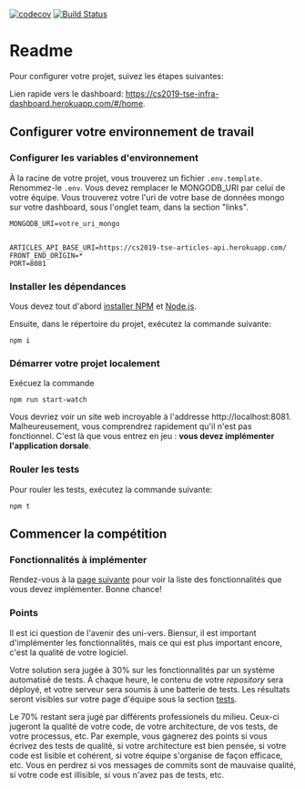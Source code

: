 [![codecov](https://codecov.io/gh/Aboisier/cs2019-The-floor-is-LAVAL/branch/master/graph/badge.svg?token=I6k08oACUp)](https://codecov.io/gh/Aboisier/cs2019-The-floor-is-LAVAL)
[![Build Status](https://travis-ci.com/Aboisier/cs2019-The-floor-is-LAVAL.svg?token=vuBsBM3yD6PMvt3zwT9s&branch=master)](https://travis-ci.com/Aboisier/cs2019-The-floor-is-LAVAL)

# Readme

Pour configurer votre projet, suivez les étapes suivantes:

Lien rapide vers le dashboard: https://cs2019-tse-infra-dashboard.herokuapp.com/#/home.

## Configurer votre environnement de travail

### Configurer les variables d'environnement

À la racine de votre projet, vous trouverez un fichier `.env.template`. Renommez-le `.env`. Vous devez remplacer le MONGODB_URI par celui de votre équipe. Vous trouverez votre l'uri de votre base de données mongo sur votre dashboard, sous l'onglet team, dans la section "links".

```
MONGODB_URI=votre_uri_mongo


ARTICLES_API_BASE_URI=https://cs2019-tse-articles-api.herokuapp.com/
FRONT_END_ORIGIN=*
PORT=8081
```

### Installer les dépendances

Vous devez tout d'abord [installer NPM](https://www.npmjs.com/get-npm) et [Node.js](https://nodejs.org/en/download/).

Ensuite, dans le répertoire du projet, exécutez la commande suivante:

```
npm i
```

### Démarrer votre projet localement

Exécuez la commande

```
npm run start-watch
```

Vous devriez voir un site web incroyable à l'addresse http://localhost:8081. Malheureusement, vous comprendrez rapidement qu'il n'est pas fonctionnel. C'est là que vous entrez en jeu : **vous devez implémenter l'application dorsale**.

### Rouler les tests

Pour rouler les tests, exécutez la commande suivante:

```
npm t
```

## Commencer la compétition

### Fonctionnalités à implémenter

Rendez-vous à la [page suivante](https://cs2019-tse-infra-dashboard.herokuapp.com/#/tasks) pour voir la liste des fonctionnalités que vous devez implémenter. Bonne chance!

### Points

Il est ici question de l'avenir des uni-vers. Biensur, il est important d'implémenter les fonctionnalités, mais ce qui est plus important encore, c'est la qualité de votre logiciel. 

Votre solution sera jugée à 30% sur les fonctionnalités par un système automatisé de tests. À chaque heure, le contenu de votre *repository* sera déployé, et votre serveur sera soumis à une batterie de tests. Les résultats seront visibles sur votre page d'équipe sous la section [tests](https://cs2019-tse-infra-dashboard.herokuapp.com/#/team).

Le 70% restant sera jugé par différents professionels du milieu. Ceux-ci jugeront la qualité de votre code, de votre architecture, de vos tests, de votre processus, etc. Par exemple, vous gagnerez des points si vous écrivez des tests de qualité, si votre architecture est bien pensée, si votre code est lisible et cohérent, si votre équipe s'organise de façon efficace, etc. Vous en perdrez si vos messages de commits sont de mauvaise qualité, si votre code est illisible, si vous n'avez pas de tests, etc.
